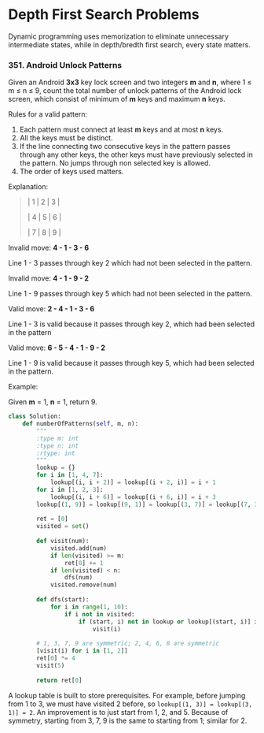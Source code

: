 # Depth First Search Problems

Dynamic programming uses memorization to eliminate unnecessary intermediate states, while in depth/bredth first search, every state matters.

### 351. Android Unlock Patterns

Given an Android **3x3** key lock screen and two integers **m** and **n**, where 1 ≤ m ≤ n ≤ 9, count the total number of unlock patterns of the Android lock screen, which consist of minimum of **m** keys and maximum **n** keys.

Rules for a valid pattern:

1. Each pattern must connect at least **m** keys and at most **n** keys.
2. All the keys must be distinct.
3. If the line connecting two consecutive keys in the pattern passes through any other keys, the other keys must have previously selected in the pattern. No jumps through non selected key is allowed.
4. The order of keys used matters.

Explanation:

> | 1 | 2 | 3 |
> 
> | 4 | 5 | 6 |
> 
> | 7 | 8 | 9 |

Invalid move: **4 - 1 - 3 - 6**

Line 1 - 3 passes through key 2 which had not been selected in the pattern.

Invalid move: **4 - 1 - 9 - 2**

Line 1 - 9 passes through key 5 which had not been selected in the pattern.

Valid move: **2 - 4 - 1 - 3 - 6**

Line 1 - 3 is valid because it passes through key 2, which had been selected in the pattern

Valid move: **6 - 5 - 4 - 1 - 9 - 2**

Line 1 - 9 is valid because it passes through key 5, which had been selected in the pattern.

Example:

Given **m** = 1, **n** = 1, return 9.

```python
class Solution:
    def numberOfPatterns(self, m, n):
        """
        :type m: int
        :type n: int
        :rtype: int
        """
        lookup = {}
        for i in [1, 4, 7]:
            lookup[(i, i + 2)] = lookup[(i + 2, i)] = i + 1
        for i in [1, 2, 3]:
            lookup[(i, i + 6)] = lookup[(i + 6, i)] = i + 3
        lookup[(1, 9)] = lookup[(9, 1)] = lookup[(3, 7)] = lookup[(7, 3)] = 5
        
        ret = [0]
        visited = set()
        
        def visit(num):
            visited.add(num)
            if len(visited) >= m:
                ret[0] += 1
            if len(visited) < n:
                dfs(num)
            visited.remove(num)
        
        def dfs(start):
            for i in range(1, 10):
                if i not in visited:
                    if (start, i) not in lookup or lookup[(start, i)] in visited:
                        visit(i)
        
        # 1, 3, 7, 9 are symmetric; 2, 4, 6, 8 are symmetric
        [visit(i) for i in [1, 2]]
        ret[0] *= 4
        visit(5)
        
        return ret[0]
```

A lookup table is built to store prerequisites. For example, before jumping from 1 to 3, we must have visited 2 before, so `lookup[(1, 3)] = lookup[(3, 1)] = 2`. An improvement is to just start from 1, 2, and 5. Because of symmetry, starting from 3, 7, 9 is the same to starting from 1; similar for 2.